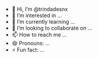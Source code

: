- 👋 Hi, I’m @trindadesnx
- 👀 I’m interested in ...
- 🌱 I’m currently learning ...
- 💞️ I’m looking to collaborate on ...
- 📫 How to reach me ...
- 😄 Pronouns: ...
- ⚡ Fun fact: ...

<!---
trindadesnx/trindadesnx is a ✨ special ✨ repository because its `README.md` (this file) appears on your GitHub profile.
You can click the Preview link to take a look at your changes.
--->
